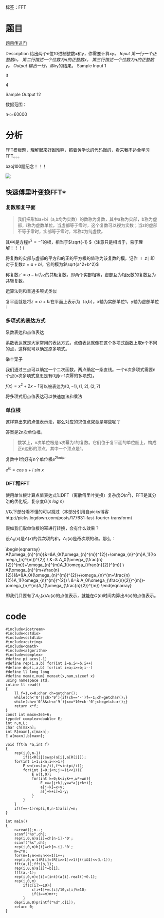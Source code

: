 ﻿---
tags: 
 - FFT
 - 数论
grammar_cjkRuby: true
catalog: true
layout:  post
header-img: "img/header/P12.jpg"
preview-img: "/img/preview/P52.jpg"
---
标签：FFT

# 题目
[题目传送门](http://www.lydsy.com/JudgeOnline/problem.php?id=2179)

Description
给出两个n位10进制整数x和y，你需要计算x*y。
Input
第一行一个正整数n。 第二行描述一个位数为n的正整数x。 第三行描述一个位数为n的正整数y。
Output
输出一行，即x*y的结果。
Sample Input
1

3

4



Sample Output
12



数据范围：

n<=60000

# 分析

FFT模板题，理解起来好困难啊，照着黄学长的代码敲的，看来我不适合学习FFT。。。

bzoj100题纪念！！！

![](http://img.blog.csdn.net/20171213172724300?watermark/2/text/aHR0cDovL2Jsb2cuY3Nkbi5uZXQvcXdlcnR5MTEyNQ==/font/5a6L5L2T/fontsize/400/fill/I0JBQkFCMA==/dissolve/70/gravity/SouthEast)

## 快速傅里叶变换FFT*

### 复数和复平面

> 我们把形如a+bi（a,b均为实数）的数称为复数，其中a称为实部，b称为虚部，i称为虚数单位。当虚部等于零时，这个复数可以视为实数；当z的虚部不等于零时，实部等于零时，常称z为纯虚数。

其中i是方程$x^2=-1$的根，相当于$\sqrt{-1} $（注意只是相当于，易于理解！！！）

将复数的实部与虚部的平方和的正的平方根的值称为该复数的模，记作$∣z∣$
即对于复数$z=a+bi$，它的模为$\sqrt{a^2+b^2}$

称复数$z'=a-bi$为z的共轭复数。即两个实部相等，虚部互为相反数的复数互为共轭复数。

运算法则和普通多项式类似

复平面就是将$z=a+bi$在平面上表示为（a,b），x轴为实部单位1，y轴为虚部单位i

### 多项式的表达方式

系数表达和点值表达

系数表达就是大家常用的表达方式，点值表达就像在这个多项式函数上取n个不同的点，这样就可以确定原多项式。

举个栗子

我们通过三点可以确定一个二次函数，两点确定一条直线。一个n次多项式需要n个点(n次多项式意思是有0到n-1次幂的多项式)。

$f(x)=x^2+2x-1$可以被表达为${  ( 0 , -1 ) , ( 1 , 2 ) , ( 2 , 7 )  }$

将多项式用点值表达可以快速加法和乘法

### 单位根

这样算出来的点值表示法，那么对应的求值点究竟是哪些呢？

答案是2n次单位根。

> 数学上，n次单位根是n次幂为1的复数。它们位于复平面的单位圆上，构成正n边形的顶点，其中一个顶点是1。

复数中1恰好有n个单位根$e^{2k\pi i/n}$

$e^{ix}=cos\ x+i\ sin\ x$

### DFT和FFT

使用单位根计算点值表达式叫DFT（离散傅里叶变换）复杂度$O(n^2)$，FFT是其分治的优化版，复杂度$O(n\ log\ n)$

//以下部分看不懂的可以跳过（本部分引用自picks博客http://picks.logdown.com/posts/177631-fast-fourier-transform）

假如我们取单位根的幂进行转换，会有什么效果？

设$A_0 (x)$是$A(x)$的偶次项的和，$A_1(x)$是奇次项的和。那么：

\begin{eqnarray}
A(\omega_{n}^{m})&=&A_0((\omega_{n}^{m})^{2})+\omega_{n}^{m}A_1((\omega_{n}^{m})^{2}) \\
&=& A_0(\omega_{\frac{n}{2}}^{m})+\omega_{n}^{m}A_1(\omega_{\frac{n}{2}}^{m}) \\
A(\omega_{n}^{m+\frac{n}{2}})&=&A_0((\omega_{n}^{m})^{2})+\omega_{n}^{m+\frac{n}{2}}A_1((\omega_{n}^{m})^{2}) \\
&=& A_0(\omega_{\frac{n}{2}}^{m})-\omega_{n}^{m}A_1(\omega_{\frac{n}{2}}^{m})
\end{eqnarray}

即我们只要有了$A_0 (x)A_1(x)$的点值表示，就能在$O(n)$时间内算出$A(x)$的点值表示。


# code

```
#include<iostream>
#include<cstdio>
#include<cstdlib>
#include<cstring>
#include<cmath>
#include<algorithm>
#include<complex>
#define pi acos(-1)
#define rep(i,a,b) for(int i=a;i<=b;i++)
#define dep(i,a,b) for(int i=a;i>=b;i--)
#define ll long long
#define mem(x,num) memset(x,num,sizeof x)
using namespace std;
inline ll read()
{
	ll f=1,x=0;char ch=getchar();
	while(ch<'0'||ch>'9'){if(ch=='-')f=-1;ch=getchar();}
	while(ch>='0'&&ch<='9'){x=x*10+ch-'0';ch=getchar();}
	return x*f;
}
const int maxn=2e5+6;
typedef complex<double> E;
int n,m,L;
char ch[maxn];
int R[maxn],c[maxn];
E a[maxn],b[maxn];

void fft(E *a,int f)
{
	rep(i,0,n-1)
		if(i<R[i])swap(a[i],a[R[i]]);
	for(int i=1;i<n;i<<=1){
		E wn(cos(pi/i),f*sin(pi/i));
		for(int j=0;j<n;j+=(i<<1)){
			E w(1,0);
			for(int k=0;k<i;k++,w*=wn){
				E x=a[j+k],y=w*a[j+k+i];
				a[j+k]=x+y;
				a[j+k+i]=x-y;
			}
		}
	}
	if(f==-1)rep(i,0,n-1)a[i]/=n;
}

int main()
{
	n=read();n--;
	scanf("%s",ch);
	rep(i,0,n)a[i]=ch[n-i]-'0';
	scanf("%s",ch);
	rep(i,0,n)b[i]=ch[n-i]-'0';
	m=2*n;
	for(n=1;n<=m;n<<=1)L++;
	rep(i,0,n-1)R[i]=(R[i>>1]>>1)|((i&1)<<(L-1));
	fft(a,1);fft(b,1);
	rep(i,0,n)a[i]*=b[i];
	fft(a,-1);
	rep(i,0,m)c[i]=(int)(a[i].real()+0.1);
	rep(i,0,m)
		if(c[i]>=10){
			c[i+1]+=c[i]/10,c[i]%=10;
			if(i==m)m++;
		}
	dep(i,m,0)printf("%d",c[i]);
	return 0;
}
```